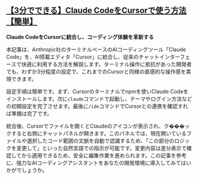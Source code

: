 ## [【3分でできる】Claude CodeをCursorで使う方法【簡単】](https://zenn.dev/ichigoooo/articles/claude-code-cursor-integration)

**Claude CodeをCursorに統合し、コーディング体験を革新する**

本記事は、Anthropic社のターミナルベースのAIコーディングツール「Claude Code」を、AI搭載エディタ「Cursor」に統合し、従来のチャットインターフェースで快適に利用する方法を解説します。ターミナル操作に抵抗があった開発者でも、わずか3分程度の設定で、これまでのCursorと同様の直感的な操作感を実現できます。

設定手順は簡単です。まず、Cursorのターミナルでnpmを使いClaude Codeをインストールします。次に`claude`コマンドで起動し、テーマやログイン方法などの初期設定を完了させます。最後に`/ide`コマンドでCursorとの連携を確認すれば準備は完了です。

統合後、Cursorでファイルを開くとClaudeのアイコンが表示され、ク���ックすると右側にチャットパネルが開きます。このパネルでは、現在開いているファイルや選択したコード範囲の文脈を自動で認識するため、「この部分のロジックを変更して」といった自然言語での指示が可能です。変更内容は差分表示で確認してから適用できるため、安全に編集作業を進められます。この記事を参考に、強力なAIコーディングアシスタントをあなたの開発環境に導入してみてはいかがでしょうか。